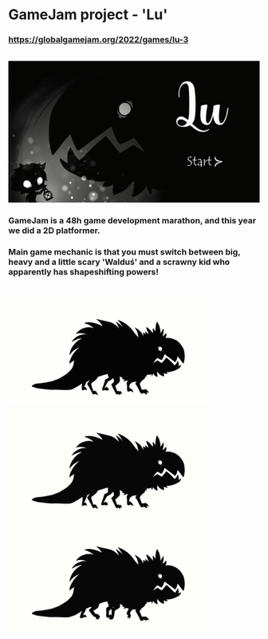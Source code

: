 # GameJam project - 'Lu'
###  https://globalgamejam.org/2022/games/lu-3
<br />
<img src="https://raw.githubusercontent.com/MalgorzataSzopa/PictureHost/master/Menu.gif" width="700px">
<br />

### GameJam is a 48h game development marathon, and this year we did a 2D platformer.
### Main game mechanic is that you must switch between big, heavy and a little scary 'Walduś' and a scrawny kid who apparently has shapeshifting powers!
<br />
<img src="https://raw.githubusercontent.com/MalgorzataSzopa/PictureHost/master/Przemiana_dzieciak.gif" width="400px">
<img src="https://raw.githubusercontent.com/MalgorzataSzopa/PictureHost/master/Potwor_skacze.gif" width="400px">
<img src="https://raw.githubusercontent.com/MalgorzataSzopa/PictureHost/master/Potwor_idacy.gif" width="400px">


